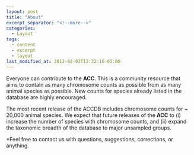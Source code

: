 ```yaml
---
layout: post
title: "About"
excerpt_separator: "<!--more-->"
categories:
  - Layout
tags:
  - content
  - excerpt
  - layout
last_modified_at: 2012-02-03T12:32:16-05:00
---
```


Everyone can contribute to the **ACC**. This is a community resource that aims to contain as many chromosome counts as possible from as many animal species as possible. New counts for species already listed in the database are highly encouraged.

The most recent release of the ACCDB includes chromosome counts for ~ 20,000 animal species. We expect that future releases of the **ACC** to (i) increase the number of species with chromosome counts, and (ii) expand the taxonomic breadth of the database to major unsampled groups.


*Feel free to contact us with questions, suggestions, corrections, or anything.

